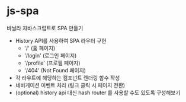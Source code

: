 # js-spa
바닐라 자바스크립트로 SPA 만들기
- History API를 사용하여 SPA 라우터 구현
    - '/' (홈 페이지)
    - '/login' (로그인 페이지)
    - '/profile' (프로필 페이지)
    - '/404' (Not Found 페이지)
- 각 라우트에 해당하는 컴포넌트 렌더링 함수 작성
- 네비게이션 이벤트 처리 (링크 클릭 시 페이지 전환)
- (optional) history api 대신 hash router 를 사용할 수도 있도록 구성해보기